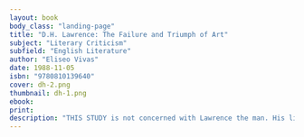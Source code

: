 ```yaml
---
layout: book
body_class: "landing-page"
title: "D.H. Lawrence: The Failure and Triumph of Art"
subject: "Literary Criticism"
subfield: "English Literature"
author: "Eliseo Vivas"
date: 1988-11-05
isbn: "9780810139640"
cover: dh-2.png
thumbnail: dh-1.png
ebook:
print:
description: "THIS STUDY is not concerned with Lawrence the man. His life has been thoroughly examined by a large number of biographers, friendly and unfriendly; he has been psychoanalyzed, criticized, evaluated, loved in public posthumously; he has been worshipped from a distance as the lovable angel that at times he was, and he has been despised as the demon that he also was. His every move has been charted, his reading scrutinized, his formidable battles with his wife recorded, and his novels have been corrected by checking them against the facts he used as matter for them. We know he cooked, trimmed hats for Frieda, built chicken coops, baked bread in old-fashioned ovens and fell into sadistic tantrums; and we also know that he could be tender after his explosions. Sometimes the same event has been recorded by several hands—the “last supper” episode at the Café Royal, for instance."
---
```

